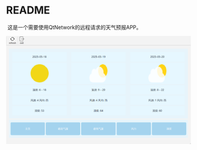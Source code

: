 # README

​	这是一个需要使用QtNetwork的远程请求的天气预报APP。

![image-20250518102509575](./README/image-20250518102509575.png)